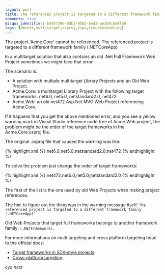 ```yaml
---
layout: post
title: The referenced project is targeted to a different framework family
comments: true
disqus_identifier: b405739e-8db1-4502-8ed3-ae1d8c8a4f66
tags: [dotnet,multitarget,csproj,tips,troubleshooting]
---
```


The project 'Acme.Core' cannot be referenced. The referenced project is targeted to a different framework family (.NETCoreApp)

In a multitarget solution that also contains an old .Net Full Framework Web Project sometimes we might face that error.

The scenario is:

- A solution with multiple multitarget Library Projects and an Old Web Project.
- Acme.Core: a multitarget Library Project with the following target frameworks: net6.0, net5.0, netstandard2.0, net472
- Acme.Web: an old net472 Asp.Net MVC Web Project referencing Acme.Core.

If it happens that you get the above mentioned error, and you see a yellow warning mark in Visual Studio reference node tree of Acme.Web project, the problem might be the order of the target frameworks in the Acme.Core.csproj file.

The original .csproj file that caused the warning was like:

{% highlight xml %}
  <PropertyGroup>
    <TargetFrameworks>net6.0;net5.0;netstandard2.0;net472</TargetFrameworks>
  </PropertyGroup>
{% endhighlight %}

To solve the problem just change the order of target frameworks:

{% highlight xml %}
  <PropertyGroup>
    <TargetFrameworks>net472;net6.0;net5.0;netstandard2.0</TargetFrameworks>
  </PropertyGroup>
{% endhighlight %}

The first of the list is the one used by old Web Projects when making project references.

The hint to figure out the thing was in the warning message itself: `The referenced project is targeted to a different framework family (.NETCoreApp)'`

Old Web Projects that target full frameworks belongs to another framework family: `(.NETFramework)`.

For more informations on multi targeting and cross platform targeting head to the official docs:

- [Target frameworks in SDK-style projects](https://docs.microsoft.com/en-us/dotnet/standard/frameworks)
- [Cross-platform targeting](https://docs.microsoft.com/en-us/dotnet/standard/library-guidance/cross-platform-targeting)

_cya next_